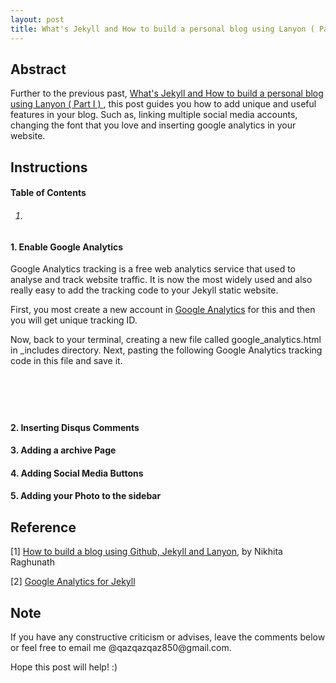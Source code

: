 ```yaml
---
layout: post
title: What's Jekyll and How to build a personal blog using Lanyon ( Part II )
---
```


## Abstract

Further to the previous past,
<a href="{{ site.baseurl }}/2018-09-09/whats-jekyll-part-I/">
  What's Jekyll and How to build a personal blog using Lanyon ( Part I )
</a>, this post guides you how to add unique and useful features in your blog. Such as, linking multiple social media accounts, changing the font that you love and inserting google analytics in your website.

## Instructions

<h4><a name="TableContent"></a> Table of Contents</h4>

<h6><ol> 
	<li><a href=""></a></li>
</ol></h6>

<h4><a name="EnableAnalytics"></a>  1. Enable Google Analytics</h4>

Google Analytics tracking is a free web analytics service that used to analyse and track website traffic. It is now the most widely used and also really easy to add the tracking code to your Jekyll static website.

First, you most create a new account in [Google Analytics](https://www.google.com/url?sa=t&rct=j&q=&esrc=s&source=web&cd=1&ved=2ahUKEwibhsvpisLdAhXHWrwKHRPTDPcQFjAAegQIAxAC&url=https%3A%2F%2Fanalytics.google.com%2F&usg=AOvVaw1Jx9i6a4S_nl7I67YnB98r) for this and then you will get unique tracking ID.

Now, back to your terminal, creating a new file called google\_analytics.html in \_includes directory. Next, pasting the following Google Analytics tracking code in this file and save it.

<div class="language-shell highlighter-rouge"><pre class="highlight"><code> 
<p><script></p>
  (function(i,s,o,g,r,a,m){i['GoogleAnalyticsObject']=r;i[r]=i[r]||function(){
  (i[r].q=i[r].q||[]).push(arguments)},i[r].l=1\*new Date();a=s.createElement(o),
  m=s.getElementsByTagName(o)[0];a.async=1;a.src=g;m.parentNode.insertBefore(a,m)
  })(window,document,'script','https://www.google-analytics.com/analytics.js','ga');

  ga('create', '{{ site.google\_analytics }}', 'auto');
  ga('send', 'pageview');
</script>
</code></pre></div>




<h4><a name="InsertDisqus"></a>  2. Inserting Disqus Comments</h4>





<h4><a name="AddArchive"></a>  3. Adding a archive Page</h4>





<h4><a name="AddSocial"></a>  4. Adding Social Media Buttons</h4>





<h4><a name="AddPhoto"></a>  5. Adding your Photo to the sidebar</h4>






## Reference
[1] [How to build a blog using Github, Jekyll and Lanyon](https://nikhita.github.io//build-blog-using-github-jekyll#using-lanyon), by Nikhita Raghunath

[2] [Google Analytics for Jekyll](https://desiredpersona.com/google-analytics-jekyll/)

## Note
<p>If you have any constructive criticism or advises, leave the comments below or feel free to email me @qazqazqaz850@gmail.com.

Hope this post will help! :)
</p>
